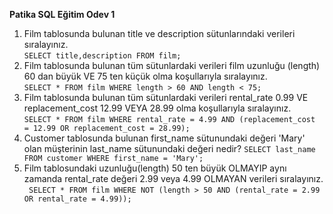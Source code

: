 **Patika SQL Eğitim Odev 1**

1. Film tablosunda bulunan title ve description sütunlarındaki verileri sıralayınız.  
``` SELECT title,description FROM film; ```
2. Film tablosunda bulunan tüm sütunlardaki verileri film uzunluğu (length) 60 dan büyük VE 75 ten küçük olma koşullarıyla sıralayınız.  
``` SELECT * FROM film WHERE length > 60 AND length < 75; ```
3. Film tablosunda bulunan tüm sütunlardaki verileri rental_rate 0.99 VE replacement_cost 12.99 VEYA 28.99 olma koşullarıyla sıralayınız.      
``` SELECT * FROM film WHERE rental_rate = 4.99 AND (replacement_cost  = 12.99 OR replacement_cost = 28.99); ```
5. Customer tablosunda bulunan first_name sütunundaki değeri 'Mary' olan müşterinin last_name sütunundaki değeri nedir?
``` SELECT last_name FROM customer WHERE first_name = 'Mary'; ```
6. Film tablosundaki uzunluğu(length) 50 ten büyük OLMAYIP aynı zamanda rental_rate değeri 2.99 veya 4.99 OLMAYAN verileri sıralayınız.  
``` SELECT * FROM film WHERE NOT (length > 50 AND (rental_rate = 2.99 OR rental_rate = 4.99));```
